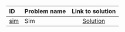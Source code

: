 | ID | Problem name | Link to solution |
|:---|:---|:---:|
| [sim](https://open.kattis.com/problems/sim) | Sim | [Solution](https://github.com/versenyi98/kattis-solutions/tree/main/solutions/Sim)|
